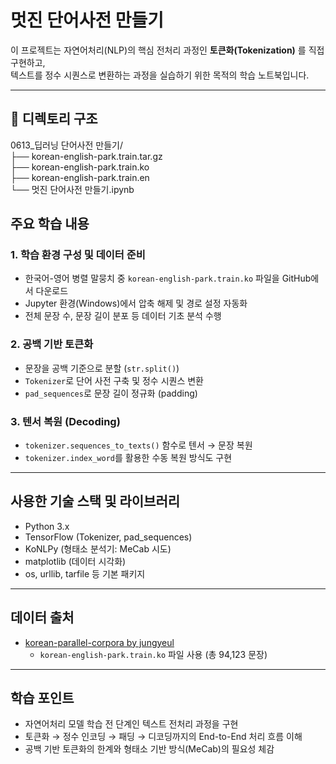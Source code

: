 # 멋진 단어사전 만들기

이 프로젝트는 자연어처리(NLP)의 핵심 전처리 과정인 **토큰화(Tokenization)** 를 직접 구현하고,  
텍스트를 정수 시퀀스로 변환하는 과정을 실습하기 위한 목적의 학습 노트북입니다.

---
## 📂 디렉토리 구조
0613_딥러닝 단어사전 만들기/    
├── korean-english-park.train.tar.gz    
├── korean-english-park.train.ko    
├── korean-english-park.train.en    
└── 멋진 단어사전 만들기.ipynb    

## 주요 학습 내용

### 1. 학습 환경 구성 및 데이터 준비
- 한국어-영어 병렬 말뭉치 중 `korean-english-park.train.ko` 파일을 GitHub에서 다운로드
- Jupyter 환경(Windows)에서 압축 해제 및 경로 설정 자동화
- 전체 문장 수, 문장 길이 분포 등 데이터 기초 분석 수행

### 2. 공백 기반 토큰화
- 문장을 공백 기준으로 분할 (`str.split()`)
- `Tokenizer`로 단어 사전 구축 및 정수 시퀀스 변환
- `pad_sequences`로 문장 길이 정규화 (padding)

### 3. 텐서 복원 (Decoding)
- `tokenizer.sequences_to_texts()` 함수로 텐서 → 문장 복원
- `tokenizer.index_word`를 활용한 수동 복원 방식도 구현

---

## 사용한 기술 스택 및 라이브러리

- Python 3.x
- TensorFlow (Tokenizer, pad_sequences)
- KoNLPy (형태소 분석기: MeCab 시도)
- matplotlib (데이터 시각화)
- os, urllib, tarfile 등 기본 패키지

---

## 데이터 출처

- [korean-parallel-corpora by jungyeul](https://github.com/jungyeul/korean-parallel-corpora)
  - `korean-english-park.train.ko` 파일 사용 (총 94,123 문장)

---

## 학습 포인트

- 자연어처리 모델 학습 전 단계인 텍스트 전처리 과정을 구현
- 토큰화 → 정수 인코딩 → 패딩 → 디코딩까지의 End-to-End 처리 흐름 이해
- 공백 기반 토큰화의 한계와 형태소 기반 방식(MeCab)의 필요성 체감
